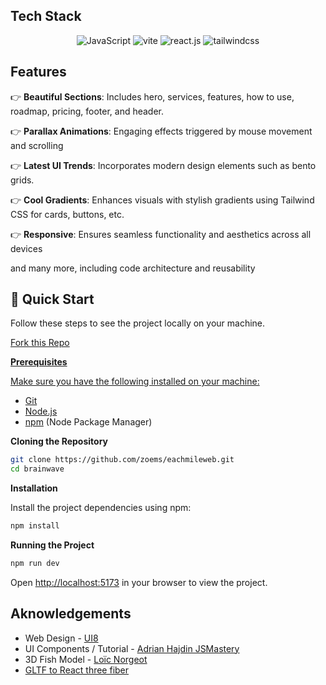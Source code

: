 ## <a name="tech-stack">Tech Stack</a>
<div align="center">
  <div>
    <img src="https://img.shields.io/badge/JavaScript-F7DF1E?style=for-the-badge&logo=javascript&logoColor=black" alt="JavaScript" />
    <img src="https://img.shields.io/badge/-Vite-black?style=for-the-badge&logoColor=white&logo=vite&color=646CFF" alt="vite" />
    <img src="https://img.shields.io/badge/-React_JS-black?style=for-the-badge&logoColor=white&logo=react&color=61DAFB" alt="react.js" />
    <img src="https://img.shields.io/badge/-Tailwind_CSS-black?style=for-the-badge&logoColor=white&logo=tailwindcss&color=06B6D4" alt="tailwindcss" />
  </div>
</div>

## <a name="features">Features</a>

👉 **Beautiful Sections**: Includes hero, services, features, how to use, roadmap, pricing, footer, and header.

👉 **Parallax Animations**: Engaging effects triggered by mouse movement and scrolling

👉 **Latest UI Trends**: Incorporates modern design elements such as bento grids.

👉 **Cool Gradients**: Enhances visuals with stylish gradients using Tailwind CSS for cards, buttons, etc.

👉 **Responsive**: Ensures seamless functionality and aesthetics across all devices

and many more, including code architecture and reusability

## <a name="quick-start">🤸 Quick Start</a>

Follow these steps to see the project locally on your machine.

<a href="https://github.com/adrianhajdin/brainwave/fork">Fork this Repo

**Prerequisites**

Make sure you have the following installed on your machine:

- [Git](https://git-scm.com/)
- [Node.js](https://nodejs.org/en)
- [npm](https://www.npmjs.com/) (Node Package Manager)

**Cloning the Repository**

```bash
git clone https://github.com/zoems/eachmileweb.git
cd brainwave
```

**Installation**

Install the project dependencies using npm:

```bash
npm install
```

**Running the Project**

```bash
npm run dev
```

Open [http://localhost:5173](http://localhost:5173) in your browser to view the project.

## <a name="Acknowlegements">Aknowledgements</a>
- Web Design - <a href="https://ui8.net/ui8/products/brainwave-ai-landing-page-kit?rel=jsm">UI8</a>
- UI Components / Tutorial - <a href="https://www.youtube.com/watch?v=B91wc5dCEBA">Adrian Hajdin JSMastery</a>
- 3D Fish Model - <a href="https://sketchfab.com/3d-models/the-fish-particle-eb214794846949a5a0b1af75fd649aa2">Loïc Norgeot</a>
- <a href="https://gltf.pmnd.rs/">GLTF to React three fiber </a>

